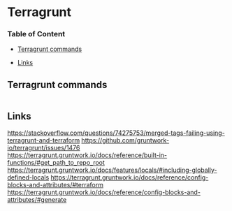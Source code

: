# Terragrunt

### Table of Content
* [Terragrunt commands](#terragrunt-commands)

* [Links](#links)

## Terragrunt commands
```bash
```


## Links
https://stackoverflow.com/questions/74275753/merged-tags-failing-using-terragrunt-and-terraform
https://github.com/gruntwork-io/terragrunt/issues/1476
https://terragrunt.gruntwork.io/docs/reference/built-in-functions/#get_path_to_repo_root
https://terragrunt.gruntwork.io/docs/features/locals/#including-globally-defined-locals
https://terragrunt.gruntwork.io/docs/reference/config-blocks-and-attributes/#terraform
https://terragrunt.gruntwork.io/docs/reference/config-blocks-and-attributes/#generate
